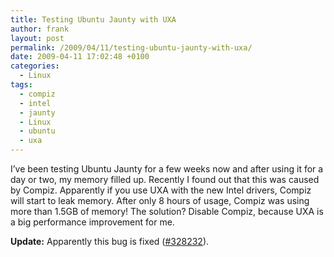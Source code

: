 ```yaml
---
title: Testing Ubuntu Jaunty with UXA
author: frank
layout: post
permalink: /2009/04/11/testing-ubuntu-jaunty-with-uxa/
date: 2009-04-11 17:02:48 +0100
categories:
  - Linux
tags:
  - compiz
  - intel
  - jaunty
  - Linux
  - ubuntu
  - uxa
---
```

I&#8217;ve been testing Ubuntu Jaunty for a few weeks now and after using it for a day or two, my memory filled up. Recently I found out that this was caused by Compiz. Apparently if you use UXA with the new Intel drivers, Compiz will start to leak memory. After only 8 hours of usage, Compiz was using more than 1.5GB of memory! The solution? Disable Compiz, because UXA is a big performance improvement for me.

**Update:** Apparently this bug is fixed ([#328232][1]).

 [1]: https://bugs.launchpad.net/ubuntu/+source/compiz/+bug/328232

